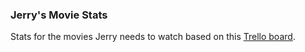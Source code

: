### Jerry's Movie Stats

Stats for the movies Jerry needs to watch based on this [Trello board](https://trello.com/b/3Zo3Q3dF/movies).